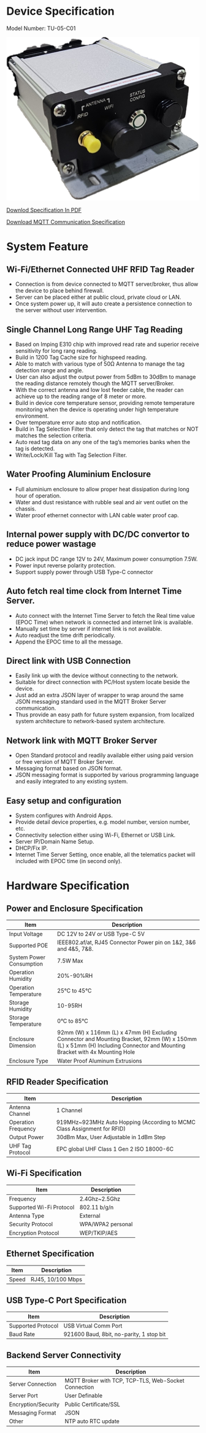 
# Device Specification

Model Number: TU-05-C01

![](picture/TU05C01View1.png)

[Downlod Specification In PDF](pdf/TU-05-C01%20Product%20Specification%20Rev.1.pdf)

[Download MQTT Communication Specification](pdf/TU-05-C01%20Multi%20Channel%20RFID%20reader%20Communication%20Spec%20Rev1.pdf)

# System Feature

## Wi-Fi/Ethernet Connected UHF RFID Tag Reader

- Connection is from device connected to MQTT server/broker, thus allow the device to place behind firewall.
- Server can be placed either at public cloud, private cloud or LAN.
- Once system power up, it will auto create a persistence connection to the server without user intervention.

## Single Channel Long Range UHF Tag Reading

 - Based on Imping E310 chip with improved read rate and superior receive sensitivity for long rang reading.
 - Build in 1200 Tag Cache size for highspeed reading.
 - Able to match with various type of 50Ω Antenna to manage the tag detection range and angle.
 - User can also adjust the output power from 5dBm to 30dBm to manage the reading distance remotely though the MQTT server/Broker.
 - With the correct antenna and low lost feeder cable, the reader can achieve up to the reading range of 8 meter or more.
 - Build in device core temperature sensor, providing remote temperature monitoring when the device is operating under high temperature environment.
 - Over temperature error auto stop and notification.
 - Build in Tag Selection Filter that only detect the tag that matches or NOT matches the selection criteria.
 - Auto read tag data on any one of the tag’s memories banks when the  tag is detected.
 - Write/Lock/Kill Tag with Tag Selection Filter.

## Water Proofing Aluminium Enclosure

 - Full aluminium enclosure to allow proper heat dissipation during long hour of operation.
 - Water and dust resistance with rubble seal and air vent outlet on the chassis.
 - Water proof ethernet connector with LAN cable water proof cap.

## Internal power supply with DC/DC convertor to reduce power wastage

- DC jack input DC range 12V to 24V, Maximum power consumption 7.5W.
- Power input reverse polarity protection.
- Support supply power through USB Type-C connector

## Auto fetch real time clock from Internet Time Server.

- Auto connect with the Internet Time Server to fetch the Real time value (EPOC Time) when network is connected and internet link is available.
- Manually set time by server if internet link is not available.
- Auto readjust the time drift periodically.
- Append the EPOC time to all the message.

## Direct link with USB Connection

- Easily link up with the device without connecting to the network.
- Suitable for direct connection with PC/Host system locate beside the device.
- Just add an extra JSON layer of wrapper to wrap around the same JSON messaging standard used in the MQTT Broker Server communication.
- Thus provide an easy path for future system expansion, from localized system architecture to network-based system architecture.

## Network link with MQTT Broker Server

- Open Standard protocol and readily available either using paid version or free version of MQTT Broker Server.
- Messaging format based on JSON format.
- JSON messaging format is supported by various programming language and easily integrated to any existing system.

## Easy setup and configuration

- System configures with Android Apps.
- Provide detail device properties, e.g. model number, version number, etc.
- Connectivity selection either using Wi-Fi, Ethernet or USB Link.
- Server IP/Domain Name Setup.
- DHCP/Fix IP.
- Internet Time Server Setting, once enable, all the telematics packet will included with EPOC time (in second only).


# Hardware Specification
## Power and Enclosure Specification

|Item|Description|
|--|--|
|Input Voltage|DC 12V to 24V or USB Type-C 5V  |
|Supported POE|IEEE802.af/at, RJ45 Connector Power pin on 1&2, 3&6 and 4&5, 7&8.|
| System Power Consumption | 7.5W Max |
|Operation Humidity|20%-90%RH|
|Operation Temperature|25°C to 45°C|
|Storage Humidity|10-95RH|
|Storage Temperature|0°C to 85°C|
|Enclosure Dimension |92mm (W) x 116mm (L) x 47mm (H) Excluding Connector and Mounting Bracket, 92mm (W) x 150mm (L) x 51mm (H) Including Connector and Mounting Bracket with 4x Mounting Hole|
|Enclosure Type|Water Proof Aluminum Extrusions|

## RFID Reader Specification

|Item|Description|
|--|--|
|Antenna Channel|	1 Channel|
|Operation Frequency|	919MHz~923MHz Auto Hopping (According to MCMC Class Assignment for RFID)|
|Output Power|	30dBm Max, User Adjustable in 1dBm Step|
|UHF Tag Protocol|	EPC global UHF Class 1 Gen 2 ISO 18000-6C|

## Wi-Fi Specification

|Item|Description|
|--|--|
|Frequency|	2.4Ghz~2.5Ghz
|Supported Wi-Fi Protocol|	802.11 b/g/n|
|Antenna Type|	External|
|Security Protocol|	WPA/WPA2 personal|
|Encryption Protocol|	WEP/TKIP/AES|


## Ethernet Specification

|Item|Description|
|--|--|
|Speed|	RJ45, 10/100 Mbps|

## USB Type-C Port Specification

|Item|Description|
|--|--|
|Supported Protocol|	USB Virtual Comm Port
|Baud Rate|	921600 Baud, 8bit, no-parity, 1 stop bit

## Backend Server Connectivity

|Item|Description|
|--|--|
|Server Connection|	MQTT Broker with TCP, TCP-TLS, Web-Socket Connection|
|Server Port|	User Definable|
|Encryption/Security|	Public Certificate/SSL|
|Messaging Format|	JSON|
|Other|	NTP auto RTC update|


